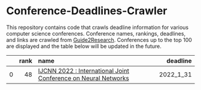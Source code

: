 # Conference-Deadlines-Crawler 

 This repository contains code that crawls deadline information for various computer science conferences. Conference names, rankings, deadlines, and links are crawled from [Guide2Research](https://www.guide2research.com/topconf/machine-learning). Conferences up to the top 100 are displayed and the table below will be updated in the future.

|    |   rank | name                                                                                                    |   deadline |
|---:|-------:|:--------------------------------------------------------------------------------------------------------|-----------:|
|  0 |     48 | [IJCNN 2022 : International Joint Conference on Neural Networks](https://wcci2022.org/call-for-papers/) |  2022_1_31 |